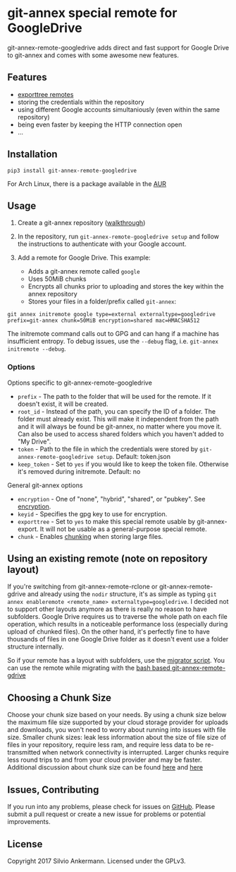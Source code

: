 # git-annex special remote for GoogleDrive

git-annex-remote-googledrive adds direct and fast support for Google Drive to git-annex and comes with some awesome new features.

## Features

* [exporttree remotes](https://git-annex.branchable.com/git-annex-export)
* storing the credentials within the repository
* using different Google accounts simultaniously (even within the same repository)
* being even faster by keeping the HTTP connection open
* ...

## Installation
`pip3 install git-annex-remote-googledrive`

For Arch Linux, there is a package available in the [AUR](https://aur.archlinux.org/packages/git-annex-remote-googledrive)

## Usage

1. Create a git-annex repository ([walkthrough](https://git-annex.branchable.com/walkthrough/))
2. In the repository, run `git-annex-remote-googledrive setup` and follow the instructions to authenticate with your Google account.
3. Add a remote for Google Drive. This example:

   * Adds a git-annex remote called `google`
   * Uses 50MiB chunks
   * Encrypts all chunks prior to uploading and stores the key within the annex repository
   * Stores your files in a folder/prefix called `git-annex`:

```
git annex initremote google type=external externaltype=googledrive prefix=git-annex chunk=50MiB encryption=shared mac=HMACSHA512
```
The initremote command calls out to GPG and can hang if a machine has insufficient entropy. To debug issues, use the `--debug` flag, i.e. `git-annex initremote --debug`.

### Options
Options specific to git-annex-remote-googledrive
* `prefix` - The path to the folder that will be used for the remote. If it doesn't exist, it will be created.
* `root_id` - Instead of the path, you can specify the ID of a folder. The folder must already exist. This will make it independent from the path and it will always be found be git-annex, no matter where you move it. Can also be used to access shared folders which you haven't added to "My Drive".
* `token` - Path to the file in which the credentials were stored by `git-annex-remote-googledrive setup`. Default: token.json
* `keep_token` - Set to `yes` if you would like to keep the token file. Otherwise it's removed during initremote. Default: no

General git-annex options
* `encryption` - One of "none", "hybrid", "shared", or "pubkey". See [encryption](https://git-annex.branchable.com/encryption/).
* `keyid` - Specifies the gpg key to use for encryption.
* `exporttree` - Set to `yes` to make this special remote usable by git-annex-export. It will not be usable as a general-purpose special remote.
* `chunk` - Enables [chunking](https://git-annex.branchable.com/chunking) when storing large files.

## Using an existing remote (note on repository layout)

If you're switching from git-annex-remote-rclone or git-annex-remote-gdrive and already using the `nodir` structure, 
it's as simple as typing `git annex enableremote <remote_name> externaltype=googledrive`. I decided not to
support other layouts anymore as there is really no reason to have subfolders. Google Drive requires us to traverse
the whole path on each file operation, which results in a noticeable performance loss
(especially during upload of chunked files). On the other hand, it's perfectly fine to have thousands of
files in one Google Drive folder as it doesn't event use a folder structure internally.

So if your remote has a layout with subfolders, use the 
[migrator script](https://github.com/Lykos153/git-annex-remote-gdrive/tree/master/migrations). You can use the remote
while migrating with the [bash based git-annex-remote-gdrive](https://github.com/Lykos153/git-annex-remote-gdrive)

## Choosing a Chunk Size

Choose your chunk size based on your needs. By using a chunk size below the maximum file size supported by
your cloud storage provider for uploads and downloads, you won't need to worry about running into issues with file size.
Smaller chunk sizes: leak less information about the size of file size of files in your repository, require less ram,
and require less data to be re-transmitted when network connectivity is interrupted. Larger chunks require less round
trips to and from your cloud provider and may be faster. Additional discussion about chunk size can be found
[here](https://git-annex.branchable.com/chunking/) and [here](https://github.com/DanielDent/git-annex-remote-rclone/issues/1)

## Issues, Contributing

If you run into any problems, please check for issues on [GitHub](https://github.com/Lykos153/git-annex-remote-gdrive/issues).
Please submit a pull request or create a new issue for problems or potential improvements.

## License

Copyright 2017 Silvio Ankermann. Licensed under the GPLv3.
